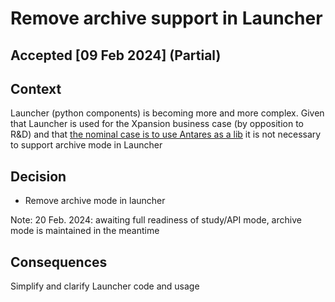 # Remove archive support in Launcher

## Accepted [09 Feb 2024] (Partial)

## Context

Launcher (python components) is becoming more and more complex.
Given that Launcher is used for the Xpansion business case
(by opposition to R&D) and
that [the nominal case is to use Antares as a lib](%5B012%5D%20Change_xpansion_nomila_case_to_use_simulator_lib.md)
it is not necessary to support archive mode in Launcher

## Decision

- Remove archive mode in launcher

Note: 20 Feb. 2024: awaiting full readiness of study/API mode, archive mode is maintained in the meantime

## Consequences

Simplify and clarify Launcher code and usage

